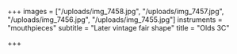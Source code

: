 +++
images = ["/uploads/img_7458.jpg", "/uploads/img_7457.jpg", "/uploads/img_7456.jpg", "/uploads/img_7455.jpg"]
instruments = "mouthpieces"
subtitle = "Later vintage fair shape"
title = "Olds 3C"

+++
